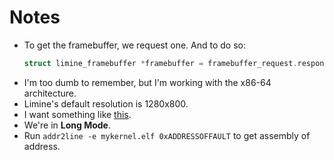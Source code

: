 # Notes

-   To get the framebuffer, we request one. And to do so:
    ```c
    struct limine_framebuffer *framebuffer = framebuffer_request.response->framebuffers[0];
    ```
-   I'm too dumb to remember, but I'm working with the x86-64 architecture.
-   Limine's default resolution is 1280x800.
-   I want something like [this](https://github.com/Rostamborn/MmdOS/tree/master).
-   We're in **Long Mode**.
-   Run `addr2line -e mykernel.elf 0xADDRESSOFFAULT` to get assembly of address.
